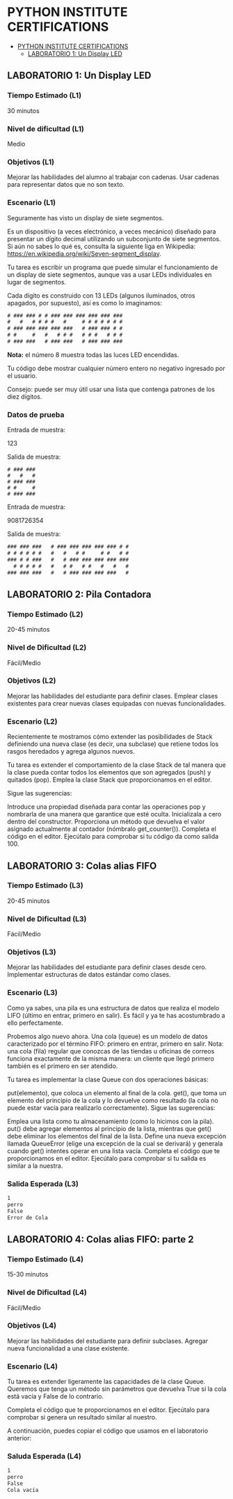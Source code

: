 # PYTHON INSTITUTE CERTIFICATIONS

- [PYTHON INSTITUTE CERTIFICATIONS](#python-institute-certifications)
  - [LABORATORIO 1: Un Display LED](#laboratorio-1-un-display-led)

## LABORATORIO 1: Un Display LED

### Tiempo Estimado (L1)

30 minutos

### Nivel de dificultad (L1)

Medio

### Objetivos (L1)

Mejorar las habilidades del alumno al trabajar con cadenas.
Usar cadenas para representar datos que no son texto.

### Escenario (L1)

Seguramente has visto un display de siete segmentos.

Es un dispositivo (a veces electrónico, a veces mecánico) diseñado para presentar un dígito decimal utilizando un subconjunto de siete segmentos. Si aún no sabes lo qué es, consulta la siguiente liga en Wikipedia: <https://en.wikipedia.org/wiki/Seven-segment_display>.

Tu tarea es escribir un programa que puede simular el funcionamiento de un display de siete segmentos, aunque vas a usar LEDs individuales en lugar de segmentos.

Cada dígito es construido con 13 LEDs (algunos iluminados, otros apagados, por supuesto), así es como lo imaginamos:

```txt
# ### ### # # ### ### ### ### ### ### 
#   #   # # # #   #     # # # # # # # 
# ### ### ### ### ###   # ### ### # # 
# #     #   #   # # #   # # #   # # # 
# ### ###   # ### ###   # ### ### ###
```

**Nota:** el número 8 muestra todas las luces LED encendidas.

Tu código debe mostrar cualquier número entero no negativo ingresado por el usuario.

Consejo: puede ser muy útil usar una lista que contenga patrones de los diez dígitos.

### Datos de prueba

Entrada de muestra:

123

Salida de muestra:

```xt
# ### ### 
#   #   # 
# ### ### 
# #     # 
# ### ### 
```

Entrada de muestra:

9081726354

Salida de muestra:

```txt
### ### ###   # ### ### ### ### ### # # 
# # # # # #   #   #   # #     # #   # # 
### # # ###   #   # ### ### ### ### ### 
  # # # # #   #   # #   # #   #   #   # 
### ### ###   #   # ### ### ### ###   # 
```

## LABORATORIO 2: Pila Contadora

### Tiempo Estimado (L2)

20-45 minutos

### Nivel de Dificultad (L2)

Fácil/Medio

### Objetivos (L2)

Mejorar las habilidades del estudiante para definir clases.
Emplear clases existentes para crear nuevas clases equipadas con nuevas funcionalidades.

### Escenario (L2)

Recientemente te mostramos cómo extender las posibilidades de Stack definiendo una nueva clase (es decir, una subclase) que retiene todos los rasgos heredados y agrega algunos nuevos.

Tu tarea es extender el comportamiento de la clase Stack de tal manera que la clase pueda contar todos los elementos que son agregados (push) y quitados (pop). Emplea la clase Stack que proporcionamos en el editor.

Sigue las sugerencias:

Introduce una propiedad diseñada para contar las operaciones pop y nombrarla de una manera que garantice que esté oculta.
Inicializala a cero dentro del constructor.
Proporciona un método que devuelva el valor asignado actualmente al contador (nómbralo get_counter()).
Completa el código en el editor. Ejecútalo para comprobar si tu código da como salida 100.

## LABORATORIO 3: Colas alias FIFO

### Tiempo Estimado (L3)

20-45 minutos

### Nivel de Dificultad (L3)

Fácil/Medio

### Objetivos (L3)

Mejorar las habilidades del estudiante para definir clases desde cero.
Implementar estructuras de datos estándar como clases.

### Escenario (L3)

Como ya sabes, una pila es una estructura de datos que realiza el modelo LIFO (último en entrar, primero en salir). Es fácil y ya te has acostumbrado a ello perfectamente.

Probemos algo nuevo ahora. Una cola (queue) es un modelo de datos caracterizado por el término FIFO: primero en entrar, primero en salir. Nota: una cola (fila) regular que conozcas de las tiendas u oficinas de correos funciona exactamente de la misma manera: un cliente que llegó primero también es el primero en ser atendido.

Tu tarea es implementar la clase Queue con dos operaciones básicas:

put(elemento), que coloca un elemento al final de la cola.
get(), que toma un elemento del principio de la cola y lo devuelve como resultado (la cola no puede estar vacía para realizarlo correctamente).
Sigue las sugerencias:

Emplea una lista como tu almacenamiento (como lo hicimos con la pila).
put() debe agregar elementos al principio de la lista, mientras que get() debe eliminar los elementos del final de la lista.
Define una nueva excepción llamada QueueError (elige una excepción de la cual se derivará) y generala cuando get() intentes operar en una lista vacía.
Completa el código que te proporcionamos en el editor. Ejecútalo para comprobar si tu salida es similar a la nuestra.

### Salida Esperada (L3)

```bash
1
perro
False
Error de Cola
```

## LABORATORIO 4: Colas alias FIFO: parte 2

### Tiempo Estimado (L4)

15-30 minutos

### Nivel de Dificultad (L4)

Fácil/Medio

### Objetivos (L4)

Mejorar las habilidades del estudiante para definir subclases.
Agregar nueva funcionalidad a una clase existente.

### Escenario (L4)

Tu tarea es extender ligeramente las capacidades de la clase Queue. Queremos que tenga un método sin parámetros que devuelva True si la cola está vacía y False de lo contrario.

Completa el código que te proporcionamos en el editor. Ejecútalo para comprobar si genera un resultado similar al nuestro.

A continuación, puedes copiar el código que usamos en el laboratorio anterior:

### Saluda Esperada (L4)

```bash
1
perro
False
Cola vacía
```
